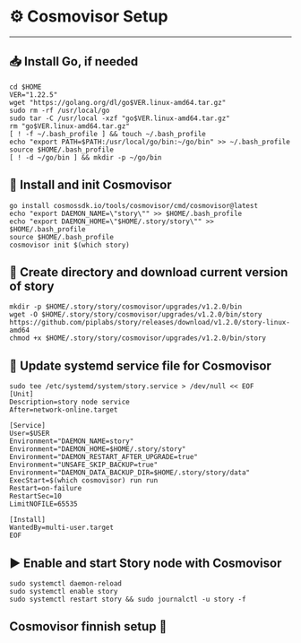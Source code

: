 # ⚙️ Cosmovisor Setup

---

## 📥 Install Go, if needed

```
cd $HOME
VER="1.22.5"
wget "https://golang.org/dl/go$VER.linux-amd64.tar.gz"
sudo rm -rf /usr/local/go
sudo tar -C /usr/local -xzf "go$VER.linux-amd64.tar.gz"
rm "go$VER.linux-amd64.tar.gz"
[ ! -f ~/.bash_profile ] && touch ~/.bash_profile
echo "export PATH=$PATH:/usr/local/go/bin:~/go/bin" >> ~/.bash_profile
source $HOME/.bash_profile
[ ! -d ~/go/bin ] && mkdir -p ~/go/bin
```
## 🚀 Install and init Cosmovisor
```
go install cosmossdk.io/tools/cosmovisor/cmd/cosmovisor@latest
echo "export DAEMON_NAME=\"story\"" >> $HOME/.bash_profile
echo "export DAEMON_HOME=\"$HOME/.story/story\"" >> $HOME/.bash_profile
source $HOME/.bash_profile
cosmovisor init $(which story)
```
## 📂 Create directory and download current version of story
```
mkdir -p $HOME/.story/story/cosmovisor/upgrades/v1.2.0/bin
wget -O $HOME/.story/story/cosmovisor/upgrades/v1.2.0/bin/story https://github.com/piplabs/story/releases/download/v1.2.0/story-linux-amd64
chmod +x $HOME/.story/story/cosmovisor/upgrades/v1.2.0/bin/story
```
## 🔧 Update systemd service file for Cosmovisor
```
sudo tee /etc/systemd/system/story.service > /dev/null << EOF
[Unit]
Description=story node service
After=network-online.target

[Service]
User=$USER
Environment="DAEMON_NAME=story"
Environment="DAEMON_HOME=$HOME/.story/story"
Environment="DAEMON_RESTART_AFTER_UPGRADE=true"
Environment="UNSAFE_SKIP_BACKUP=true"
Environment="DAEMON_DATA_BACKUP_DIR=$HOME/.story/story/data"
ExecStart=$(which cosmovisor) run run
Restart=on-failure
RestartSec=10
LimitNOFILE=65535

[Install]
WantedBy=multi-user.target
EOF
```
## ▶️ Enable and start Story node with Cosmovisor
```
sudo systemctl daemon-reload
sudo systemctl enable story
sudo systemctl restart story && sudo journalctl -u story -f
```
## Cosmovisor finnish setup 🎉
